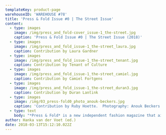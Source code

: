 ```yaml
---
templateKey: product-page
warehouseID: 'WAREHOUSE #78'
title: 'Press & Fold Issue #0 | The Street Issue'
content:
  - type: images
    image: /img/press_and_fold-cover_issue-1_the-street.jpg
    caption: 'Press & Fold Issue #0 | The Street Issue (2018)'
  - type: images
    image: /img/press_and_fold_issue-1_the-street_laura.jpg
    caption: Contribution by Laura Gardner
  - type: images
    image: /img/press_and_fold_issue-1_the-street_tenant.jpg
    caption: Contribution by Tenant of Culture
  - type: images
    image: /img/press_and_fold_issue-1_the-street_camiel.jpg
    caption: Contribution by Camiel Fortgens
  - type: images
    image: /img/press_and_fold_issue-1_the-street_duran3.jpg
    caption: Contribution by Duran Lantink
  - type: images
    image: /img/03_press-fold0_photo_anouk-beckers.jpg
    caption: 'Contribution by Ruby Hoette.  Photography: Anouk Beckers.'
  - type: text
    body: "*Press & Fold* is a new independent fashion magazine that aims to explore alternative fashion forms and narratives. The bi-annual magazine provides a platform for critical fashion practitioners who do not obey the rules the fashion system is currently dictating.\n\nIn a time where everything in fashion is in flux so little of it seems to be discussed on the pages of fashion magazines, forever trying to sell us more things we do not actually need. Ever since the first fashion magazine appeared the goal has been to show and sell – some more explicit than others – the latest fashions. This obsession with ‘the new’ has had a constraining influence on the development of an independent fashion media and a serious fashion critique. *Press & Fold* wants to discuss, but more importantly, imagine what fashion would like if we take away advertising and editorials, take away the need to sell something through the magazine, and instead focus on having conversations on the production, presentation, consumption of clothes and the contexts in which this takes place. *Press & Fold* focuses on a fashion reality that isn’t based solely on consuming the latest fashions but on our experiences through fashion, seeking an alternative fashion discourse that goes beyond treating fashion as a commodity.\n\nFor its inaugural issue, *Press & Fold* reflects on the relation between fashion and the street, as the street has always played a pivotal – but ever-changing – role in the generation, presentation and perpetuation of fashion. A short overview of the content: Beau Bertens researches the impact of visual language on the street by deconstructing the\_shopping bag and examining\_its rhetoric power by placing it in an editorial context, Johannes Reponen critically examines concepts of ‘street style’ and ‘streetwear’, Laura Gardner writes about how 90s art groups such as Art Club 2000, Honey-Suckle Company and Bernadette Corporation presented a critique of the institutions of fashion through the concept of ‘collectivity’, Renee van der Hoek discusses with Camiel Fortgens how to find one’s place within a changing fashion system, Ricarda Bigolin of D&K explores the slippages between workwear, streetwear and branding in the context of current high end and luxury fashion practices, Duran Lantink shows his daily observations from the streets of South Africa, the urban tales of streetwear brand AVOIDSTREET are imagined in an advertorial, Tenant of Culture reflects on narratives surrounding waste in fashion, Ruby Hoette documents items of clothing found in public spaces, reflecting on concepts inherent to the current fashion system such as newness, brand value versus material quality and uniqueness, Femke de Vries constructs a fashion column, and Elisa van Joolen proposes an alternative fashion editorial that shows the material properties of clothes by Dutch streetwear labels Bonne Suits, By Parra, Ontour and Patta with the precision of an X-ray vision.\n\n*Press & Fold | Notes on making and doing fashion* is initiated by Hanka van der Voet in collaboration with art director and graphic designer Beau Bertens. The magazine is a collaborative research project that connects critical fashion practitioners from all over the world."
author: Hanka van der Voet (ed.)
date: 2018-03-13T15:12:10.022Z
---
```

